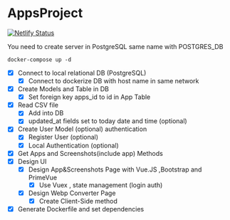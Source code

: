 # AppsProject

[![Netlify Status](https://api.netlify.com/api/v1/badges/4cd42864-0222-485a-9d5a-589ab84b37db/deploy-status)](https://app.netlify.com/sites/apps-project/deploys)

You need to create server in PostgreSQL same name with POSTGRES_DB

```console
docker-compose up -d 
```

- [x] Connect to local relational DB (PostgreSQL)  
  - [x] Connect to dockerize DB with host name in same network
- [x] Create Models and Table in DB
  - [x] Set foreign key apps_id to id in App Table
- [x] Read CSV file
  - [x] Add into DB
  - [x] updated_at fields set to today date and time (optional)
- [x] Create User Model (optional) authentication
  - [x] Register User (optional)
  - [x] Local Authentication (optional)
- [x] Get Apps and Screenshots(include app) Methods
- [x] Design UI
  - [x] Design App&Screenshots Page with Vue.JS ,Bootstrap and PrimeVue
	- [x] Use Vuex , state management (login auth) 
  - [x] Design Webp Converter Page 
    - [x] Create Client-Side method
- [x] Generate Dockerfile and set dependencies
